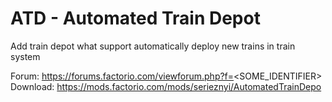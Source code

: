 # ATD - Automated Train Depot

Add train depot what support automatically deploy new trains in train system

Forum: https://forums.factorio.com/viewforum.php?f=<SOME_IDENTIFIER>
Download: https://mods.factorio.com/mods/serieznyi/AutomatedTrainDepo